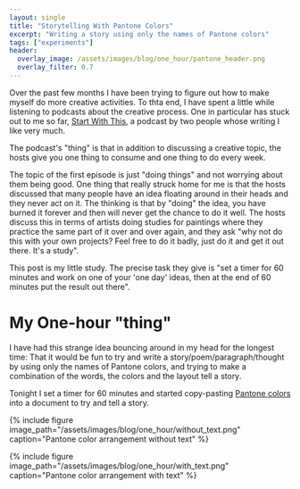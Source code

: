 ```yaml
---
layout: single
title: "Storytelling With Pantone Colors"
excerpt: "Writing a story using only the names of Pantone colors"
tags: ["experiments"]
header:
  overlay_image: /assets/images/blog/one_hour/pantone_header.png
  overlay_filter: 0.7
---
```


Over the past few months I have been trying to figure out how to make myself do more creative activities.  To thta end, I have spent a little while listening to podcasts about the creative process.  One in particular has stuck out to me so far, [Start With This](https://www.nightvalepresents.com/startwiththis), a podcast by two people whose writing I like very much.

The podcast's "thing" is that in addition to discussing a creative topic, the hosts give you one thing to consume and one thing to do every week.

The topic of the first episode is just "doing things" and not worrying about them being good.  One thing that really struck home for me is that the hosts discussed that many people have an idea floating around in their heads and they never act on it.  The thinking is that by "doing" the idea, you have burned it forever and then will never get the chance to do it well.  The hosts discuss this in terms of artists doing studies for paintings where they practice the same part of it over and over again, and they ask "why not do this with your own projects?  Feel free to do it badly, just do it and get it out there.  It's a study".

This post is my little study.  The precise task they give is "set a timer for 60 minutes and work on one of your 'one day' ideas, then at the end of 60 minutes put the result out there".

# My One-hour "thing"

I have had this strange idea bouncing around in my head for the longest time:  That it would be fun to try and write a story/poem/paragraph/thought by using only the names of Pantone colors, and trying to make a combination of the words, the colors and the layout tell a story.

Tonight I set a timer for 60 minutes and started copy-pasting [Pantone colors](https://www.novact.info/id40.html) into a document to try and tell a story.

{% include figure image_path="/assets/images/blog/one_hour/without_text.png" caption="Pantone color arrangement without text" %}

{% include figure image_path="/assets/images/blog/one_hour/with_text.png" caption="Pantone color arrangement with text" %}



